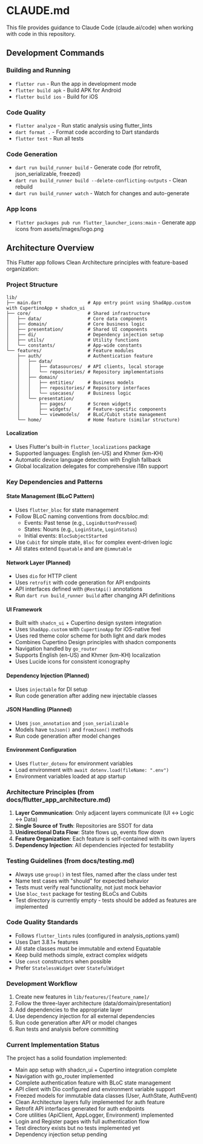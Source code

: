 # CLAUDE.md

This file provides guidance to Claude Code (claude.ai/code) when working with code in this repository.

## Development Commands

### Building and Running

- `flutter run` - Run the app in development mode
- `flutter build apk` - Build APK for Android
- `flutter build ios` - Build for iOS

### Code Quality

- `flutter analyze` - Run static analysis using flutter_lints
- `dart format .` - Format code according to Dart standards
- `flutter test` - Run all tests

### Code Generation

- `dart run build_runner build` - Generate code (for retrofit, json_serializable, freezed)
- `dart run build_runner build --delete-conflicting-outputs` - Clean rebuild
- `dart run build_runner watch` - Watch for changes and auto-generate

### App Icons

- `flutter packages pub run flutter_launcher_icons:main` - Generate app icons from assets/images/logo.png

## Architecture Overview

This Flutter app follows Clean Architecture principles with feature-based organization:

### Project Structure

```
lib/
├── main.dart                 # App entry point using ShadApp.custom with CupertinoApp + shadcn_ui
├── core/                     # Shared infrastructure
│   ├── data/                 # Core data components
│   ├── domain/               # Core business logic
│   ├── presentation/         # Shared UI components
│   ├── di/                   # Dependency injection setup
│   ├── utils/                # Utility functions
│   └── constants/            # App-wide constants
└── features/                 # Feature modules
    ├── auth/                 # Authentication feature
    │   ├── data/
    │   │   ├── datasources/  # API clients, local storage
    │   │   └── repositories/ # Repository implementations
    │   ├── domain/
    │   │   ├── entities/     # Business models
    │   │   ├── repositories/ # Repository interfaces
    │   │   └── usecases/     # Business logic
    │   └── presentation/
    │       ├── pages/        # Screen widgets
    │       ├── widgets/      # Feature-specific components
    │       └── viewmodels/   # BLoC/Cubit state management
    └── home/                 # Home feature (similar structure)
```

#### Localization

- Uses Flutter's built-in `flutter_localizations` package
- Supported languages: English (en-US) and Khmer (km-KH)
- Automatic device language detection with English fallback
- Global localization delegates for comprehensive i18n support

### Key Dependencies and Patterns

#### State Management (BLoC Pattern)

- Uses `flutter_bloc` for state management
- Follow BLoC naming conventions from docs/bloc.md:
  - Events: Past tense (e.g., `LoginButtonPressed`)
  - States: Nouns (e.g., `LoginState`, `LoginStatus`)
  - Initial events: `BlocSubjectStarted`
- Use `Cubit` for simple state, `Bloc` for complex event-driven logic
- All states extend `Equatable` and are `@immutable`

#### Network Layer (Planned)

- Uses `dio` for HTTP client
- Uses `retrofit` with code generation for API endpoints
- API interfaces defined with `@RestApi()` annotations
- Run `dart run build_runner build` after changing API definitions

#### UI Framework

- Built with `shadcn_ui` + Cupertino design system integration
- Uses `ShadApp.custom` with `CupertinoApp` for iOS-native feel
- Uses red theme color scheme for both light and dark modes
- Combines Cupertino Design principles with shadcn components
- Navigation handled by `go_router`
- Supports English (en-US) and Khmer (km-KH) localization
- Uses Lucide icons for consistent iconography

#### Dependency Injection (Planned)

- Uses `injectable` for DI setup
- Run code generation after adding new injectable classes

#### JSON Handling (Planned)

- Uses `json_annotation` and `json_serializable`
- Models have `toJson()` and `fromJson()` methods
- Run code generation after model changes

#### Environment Configuration

- Uses `flutter_dotenv` for environment variables
- Load environment with `await dotenv.load(fileName: ".env")`
- Environment variables loaded at app startup

### Architecture Principles (from docs/flutter_app_architecture.md)

1. **Layer Communication**: Only adjacent layers communicate (UI ↔ Logic ↔ Data)
2. **Single Source of Truth**: Repositories are SSOT for data
3. **Unidirectional Data Flow**: State flows up, events flow down
4. **Feature Organization**: Each feature is self-contained with its own layers
5. **Dependency Injection**: All dependencies injected for testability

### Testing Guidelines (from docs/testing.md)

- Always use `group()` in test files, named after the class under test
- Name test cases with "should" for expected behavior
- Tests must verify real functionality, not just mock behavior
- Use `bloc_test` package for testing BLoCs and Cubits
- Test directory is currently empty - tests should be added as features are implemented

### Code Quality Standards

- Follows `flutter_lints` rules (configured in analysis_options.yaml)
- Uses Dart 3.8.1+ features
- All state classes must be immutable and extend Equatable
- Keep build methods simple, extract complex widgets
- Use `const` constructors when possible
- Prefer `StatelessWidget` over `StatefulWidget`

### Development Workflow

1. Create new features in `lib/features/[feature_name]/`
2. Follow the three-layer architecture (data/domain/presentation)
3. Add dependencies to the appropriate layer
4. Use dependency injection for all external dependencies
5. Run code generation after API or model changes
6. Run tests and analysis before committing

### Current Implementation Status

The project has a solid foundation implemented:
- Main app setup with shadcn_ui + Cupertino integration complete
- Navigation with go_router implemented
- Complete authentication feature with BLoC state management
- API client with Dio configured and environment variable support
- Freezed models for immutable data classes (User, AuthState, AuthEvent)
- Clean Architecture layers fully implemented for auth feature
- Retrofit API interfaces generated for auth endpoints
- Core utilities (ApiClient, AppLogger, Environment) implemented
- Login and Register pages with full authentication flow
- Test directory exists but no tests implemented yet
- Dependency injection setup pending

